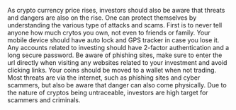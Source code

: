 As crypto currency price rises, investors should also be aware that threats and dangers are also on the rise. One can protect themselves by understanding the various type of attacks and scams. First is to never tell anyone how much crytos you own, not even to friends or family. Your mobile device should have auto lock and GPS tracker in case you lose it. Any accounts related to investing should have 2-factor authentication and a long secure password. Be aware of phishing sites, make sure to enter the url directly when visiting any websites related to your investment and avoid clicking links. Your coins should be moved to a wallet when not trading. Most threats are via the internet, such as phishing sites and cyber scammers, but also be aware that danger can also come physically. Due to the nature of cryptos being untraceable, investors are high target for scammers and criminals.